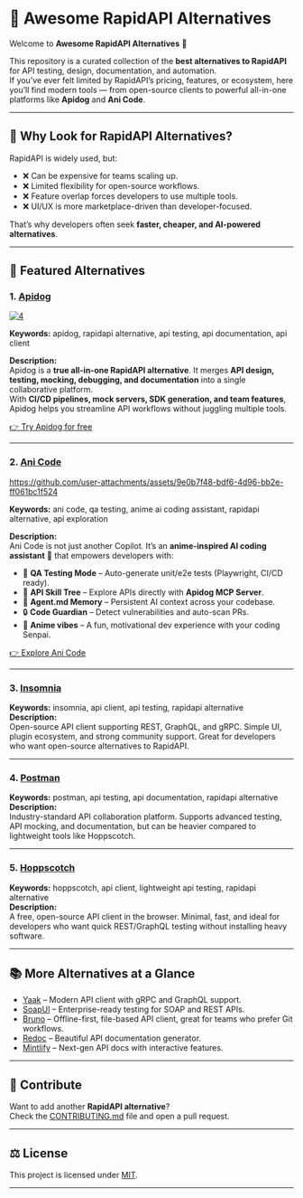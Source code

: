 # 🚀 Awesome RapidAPI Alternatives

Welcome to **Awesome RapidAPI Alternatives** 🎉  

This repository is a curated collection of the **best alternatives to RapidAPI** for API testing, design, documentation, and automation.  
If you’ve ever felt limited by RapidAPI’s pricing, features, or ecosystem, here you’ll find modern tools — from open-source clients to powerful all-in-one platforms like **Apidog** and **Ani Code**.  

---

## 🌟 Why Look for RapidAPI Alternatives?

RapidAPI is widely used, but:  

- ❌ Can be expensive for teams scaling up.  
- ❌ Limited flexibility for open-source workflows.  
- ❌ Feature overlap forces developers to use multiple tools.  
- ❌ UI/UX is more marketplace-driven than developer-focused.  

That’s why developers often seek **faster, cheaper, and AI-powered alternatives**.  

---

## 🔑 Featured Alternatives  

### 1. [Apidog](https://www.apidog.com/?utm_source=github&utm_medium=awesome-rapidapi)
[![4](https://github.com/user-attachments/assets/cf4265c5-0f7c-4789-9abe-ef05a6218077)](https://www.apidog.com/?utm_source=github&utm_medium=awesome-rapidapi)


**Keywords:** apidog, rapidapi alternative, api testing, api documentation, api client  

**Description:**  
Apidog is a **true all-in-one RapidAPI alternative**. It merges **API design, testing, mocking, debugging, and documentation** into a single collaborative platform.  
With **CI/CD pipelines, mock servers, SDK generation, and team features**, Apidog helps you streamline API workflows without juggling multiple tools.  

[👉 Try Apidog for free](https://www.apidog.com/?utm_source=github&utm_medium=awesome-rapidapi)  

---

### 2. [Ani Code](https://github.com/hervekom37/Ani_Code-Open-Source-Claude_Code-Alternative-for-Better-API-Testing)


https://github.com/user-attachments/assets/9e0b7f48-bdf6-4d96-bb2e-ff061bc1f524



**Keywords:** ani code, qa testing, anime ai coding assistant, rapidapi alternative, api exploration  

**Description:**  
Ani Code is not just another Copilot. It’s an **anime-inspired AI coding assistant** 🌸 that empowers developers with:  

- 🧪 **QA Testing Mode** – Auto-generate unit/e2e tests (Playwright, CI/CD ready).  
- 📖 **API Skill Tree** – Explore APIs directly with **Apidog MCP Server**.  
- 🧠 **Agent.md Memory** – Persistent AI context across your codebase.  
- 🔒 **Code Guardian** – Detect vulnerabilities and auto-scan PRs.  
- 🎌 **Anime vibes** – A fun, motivational dev experience with your coding Senpai.  

[👉 Explore Ani Code](https://github.com/hervekom37/Ani_Code-Open-Source-Claude_Code-Alternative-for-Better-API-Testing)  

---

### 3. [Insomnia](https://insomnia.rest/)
**Keywords:** insomnia, api client, api testing, rapidapi alternative  
**Description:**  
Open-source API client supporting REST, GraphQL, and gRPC. Simple UI, plugin ecosystem, and strong community support. Great for developers who want open-source alternatives to RapidAPI.  

---

### 4. [Postman](https://www.postman.com/)
**Keywords:** postman, api testing, api documentation, rapidapi alternative  
**Description:**  
Industry-standard API collaboration platform. Supports advanced testing, API mocking, and documentation, but can be heavier compared to lightweight tools like Hoppscotch.  

---

### 5. [Hoppscotch](https://hoppscotch.io/)
**Keywords:** hoppscotch, api client, lightweight api testing, rapidapi alternative  
**Description:**  
A free, open-source API client in the browser. Minimal, fast, and ideal for developers who want quick REST/GraphQL testing without installing heavy software.  


---

## 📚 More Alternatives at a Glance  

- [Yaak](https://yaak.app/) – Modern API client with gRPC and GraphQL support.  
- [SoapUI](https://www.soapui.org/) – Enterprise-ready testing for SOAP and REST APIs.  
- [Bruno](https://www.usebruno.com/) – Offline-first, file-based API client, great for teams who prefer Git workflows.  
- [Redoc](https://redocly.com/) – Beautiful API documentation generator.  
- [Mintlify](https://mintlify.com/) – Next-gen API docs with interactive features.  

---

## 🤝 Contribute

Want to add another **RapidAPI alternative**?  
Check the [CONTRIBUTING.md](CONTRIBUTING.md) file and open a pull request.  

---

## ⚖️ License

This project is licensed under [MIT](LICENSE).  

---
